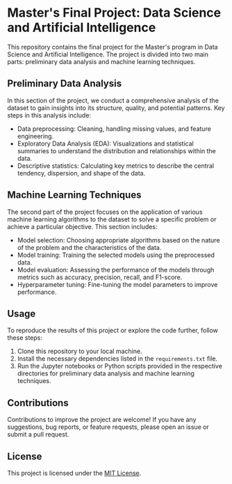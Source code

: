 # Master's Final Project: Data Science and Artificial Intelligence

This repository contains the final project for the Master's program in Data Science and Artificial Intelligence. The project is divided into two main parts: preliminary data analysis and machine learning techniques.

## Preliminary Data Analysis

In this section of the project, we conduct a comprehensive analysis of the dataset to gain insights into its structure, quality, and potential patterns. Key steps in this analysis include:

- Data preprocessing: Cleaning, handling missing values, and feature engineering.
- Exploratory Data Analysis (EDA): Visualizations and statistical summaries to understand the distribution and relationships within the data.
- Descriptive statistics: Calculating key metrics to describe the central tendency, dispersion, and shape of the data.

## Machine Learning Techniques

The second part of the project focuses on the application of various machine learning algorithms to the dataset to solve a specific problem or achieve a particular objective. This section includes:

- Model selection: Choosing appropriate algorithms based on the nature of the problem and the characteristics of the data.
- Model training: Training the selected models using the preprocessed data.
- Model evaluation: Assessing the performance of the models through metrics such as accuracy, precision, recall, and F1-score.
- Hyperparameter tuning: Fine-tuning the model parameters to improve performance.

## Usage

To reproduce the results of this project or explore the code further, follow these steps:

1. Clone this repository to your local machine.
2. Install the necessary dependencies listed in the `requirements.txt` file.
3. Run the Jupyter notebooks or Python scripts provided in the respective directories for preliminary data analysis and machine learning techniques.

## Contributions

Contributions to improve the project are welcome! If you have any suggestions, bug reports, or feature requests, please open an issue or submit a pull request.

## License

This project is licensed under the [MIT License](LICENSE).
